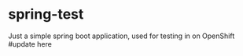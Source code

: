 # spring-test

Just a simple spring boot application, used for testing in on OpenShift
#update here








